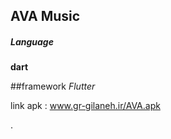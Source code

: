## AVA Music

##### Language
**dart**

##framework
*Flutter*


link apk :
www.gr-gilaneh.ir/AVA.apk

.
